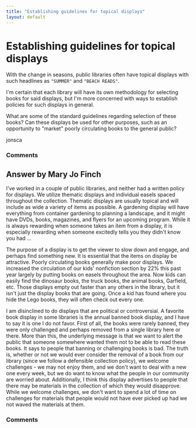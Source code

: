 ```yaml
---
title: "Establishing guidelines for topical displays"
layout: default
---
```

Establishing guidelines for topical displays
=====================
With the change in seasons, public libraries often have topical displays
with such headlines as `"SUMMER"` and `"BEACH READS"`.

I'm certain that each library will have its own methodology for
selecting books for said displays, but I'm more concerned with ways to
establish policies for such displays in general.

What are some of the standard guidelines regarding selection of these
books? Can these displays be used for other purposes, such as an
opportunity to "market" poorly circulating books to the general public?

jonsca

### Comments ###


Answer by Mary Jo Finch
----------------
I've worked in a couple of public libraries, and neither had a written
policy for displays. We utilize thematic displays and individual easels
spaced throughout the collection. Thematic displays are usually topical
and will include as wide a variety of items as possible. A gardening
display will have everything from container gardening to planning a
landscape, and it might have DVDs, books, magazines, and flyers for an
upcoming program. While it is always rewarding when someone takes an
item from a display, it is especially rewarding when someone excitedly
tells you they didn't know you had ...

The purpose of a display is to get the viewer to slow down and engage,
and perhaps find something new. It is essential that the items on
display be attractive. Poorly circulating books generally make poor
displays. We increased the circulation of our kids' nonfiction section
by 22% this past year largely by putting books on easels throughout the
area. Now kids can easily find the dinosaur books, the truck books, the
animal books, Garfield, etc. Those displays empty out faster than any
others in the library, but it isn't just the display books that are
going. Once a kid has found where you hide the Lego books, they will
often check out every one.

I am disinclined to do displays that are political or controversial. A
favorite book display in some libraries is the annual banned book
display, and I have to say it is one I do not favor. First of all, the
books were rarely banned, they were only challenged and perhaps removed
from a single library here or there. More than this, the underlying
message is that we want to alert the public that someone somewhere
wanted them not to be able to read these books. It says to people that
banning or challenging books is bad. The truth is, whether or not we
would ever consider the removal of a book from our library (since we
follow a defensible collection policy), we welcome challenges - we may
not enjoy them, and we don't want to deal with a new one every week, but
we do want to know what the people in our community are worried about.
Additionally, I think this display advertises to people that there may
be materials in the collection of which they would disapprove. While we
welcome challenges, we don't want to spend a lot of time on challenges
for materials that people would not have ever picked up had we not waved
the materials at them.

### Comments ###

